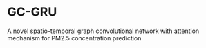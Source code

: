 # GC-GRU
A novel spatio-temporal graph convolutional network with attention mechanism for PM2.5 concentration prediction
